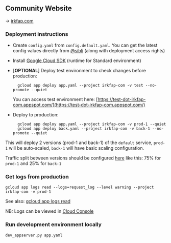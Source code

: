 
Community Website
-----------------

→ [irkfap.com](https://irkfap.com)


### Deployment instructions

* Create `config.yaml` from `config.default.yaml`. You can get the latest config values directly from [@sibli](https://t.me/sibli) (along with deployment access rights)

* Install [Google Cloud SDK](https://cloud.google.com/sdk/docs/) (runtime for Standard environment)

* [**OPTIONAL**] Deploy test environment to check changes before production:

		gcloud app deploy app.yaml --project irkfap-com -v test --no-promote --quiet

	You can access test environment here: [https://test-dot-irkfap-com.appspot.com/](https://test-dot-irkfap-com.appspot.com/)

* Deploy to production:

		gcloud app deploy app.yaml --project irkfap-com -v prod-1 --quiet
		gcloud app deploy back.yaml --project irkfap-com -v back-1 --no-promote --quiet

This will deploy 2 versions (prod-1 and back-1) of the `default` service,
 `prod-1` will be auto-scaled,
 `back-1` will have basic scaling configuration.

Traffic split between versions should be configured [here](https://console.cloud.google.com/appengine/versions?project=irkfap-com) like this: 
 75% for `prod-1` and 25% for `back-1`


### Get logs from production 
	
	gcloud app logs read --logs=request_log --level warning --project irkfap-com -v prod-1 
		
See also: [gcloud app logs read](https://cloud.google.com/sdk/gcloud/reference/app/logs/read)

NB: Logs can be viewed in [Cloud Console](https://console.cloud.google.com/errors?time=P30D&order=COUNT_DESC&resolution=OPEN&resolution=ACKNOWLEDGED&project=irkfap-com)


### Run development environment locally

	dev_appserver.py app.yaml